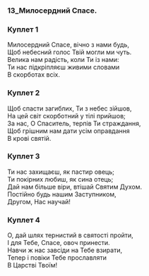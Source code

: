 ### 13_Милосердний Спасе.
### Куплет 1
Милосердний Спасе, вічно з нами будь, <br/>Щоб небесний голос Твій могли ми чуть. <br/>Велика нам радість, коли Ти із нами: <br/>Ти нас підкріпляєш живими словами <br/>В скорботах всіх.
### Куплет 2
Щоб спасти загиблих, Ти з небес зійшов, <br/>На цей світ скорботний у тілі прийшов; <br/>За нас, О Спаситель, терпів Ти страждання, <br/>Щоб грішним нам дати усім оправдання <br/>В крові святій.
### Куплет 3
Ти нас захищаєш, як пастир овець; <br/>Ти покірних любиш, як сина отець; <br/>Дай нам більше віри, втішай Святим Духом. <br/>Постійно будь нашим Заступником, <br/>Другом, Нас научай!
### Куплет 4
О, дай шлях тернистий в святості пройти, <br/>І для Тебе, Спасе, овоч принести. <br/>Навчи ж нас завсіди на Тебе взирати, <br/>Тепер і повіки Тебе прославляти <br/>В Царстві Твоїм!
